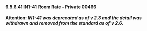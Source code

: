 #### 6.5.6.41 IN1-41 Room Rate ‑ Private 00466

**Attention: _IN1-41 was deprecated as of v 2.3 and the detail was withdrawn and removed from the standard as of v 2.6._**
